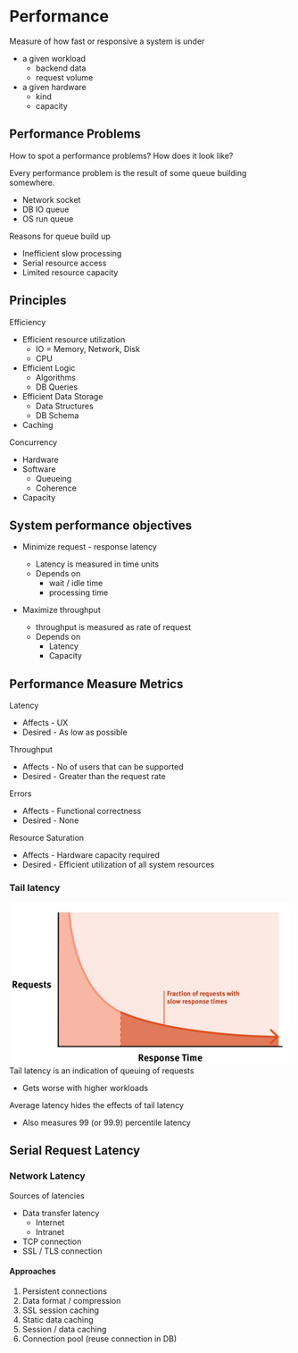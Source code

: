 # Performance

Measure of how fast or responsive a system is under
- a given workload
  - backend data
  - request volume
- a given hardware
  - kind
  - capacity

## Performance Problems

How to spot a performance problems? How does it look like?

Every performance problem is the result of some queue building somewhere.
- Network socket
- DB IO queue
- OS run queue

Reasons for queue build up
- Inefficient slow processing
- Serial resource access
- Limited resource capacity

## Principles

Efficiency
- Efficient resource utilization
  - IO = Memory, Network, Disk
  - CPU
- Efficient Logic
  - Algorithms
  - DB Queries
- Efficient Data Storage
  - Data Structures
  - DB Schema
- Caching

Concurrency
- Hardware
- Software
  - Queueing
  - Coherence
- Capacity

## System performance objectives

- Minimize request - response latency
  - Latency is measured in time units
  - Depends on
    - wait / idle time
    - processing time

- Maximize throughput
  - throughput is measured as rate of request
  - Depends on
    - Latency
    - Capacity

## Performance Measure Metrics

Latency
- Affects - UX
- Desired - As low as possible

Throughput
- Affects - No of users that can be supported
- Desired - Greater than the request rate

Errors
- Affects - Functional correctness
- Desired - None

Resource Saturation
- Affects - Hardware capacity required
- Desired - Efficient utilization of all system resources

### Tail latency
![Alt text](tail_latency.png)
Tail latency is an indication of queuing of requests
- Gets worse with higher workloads

Average latency hides the effects of tail latency
- Also measures 99 (or 99.9) percentile latency

## Serial Request Latency
### Network Latency

Sources of latencies
- Data transfer latency
  - Internet
  - Intranet
- TCP connection
- SSL / TLS connection

#### Approaches
1. Persistent connections
2. Data format / compression
3. SSL session caching
4. Static data caching
5. Session / data caching
6. Connection pool (reuse connection in DB)
